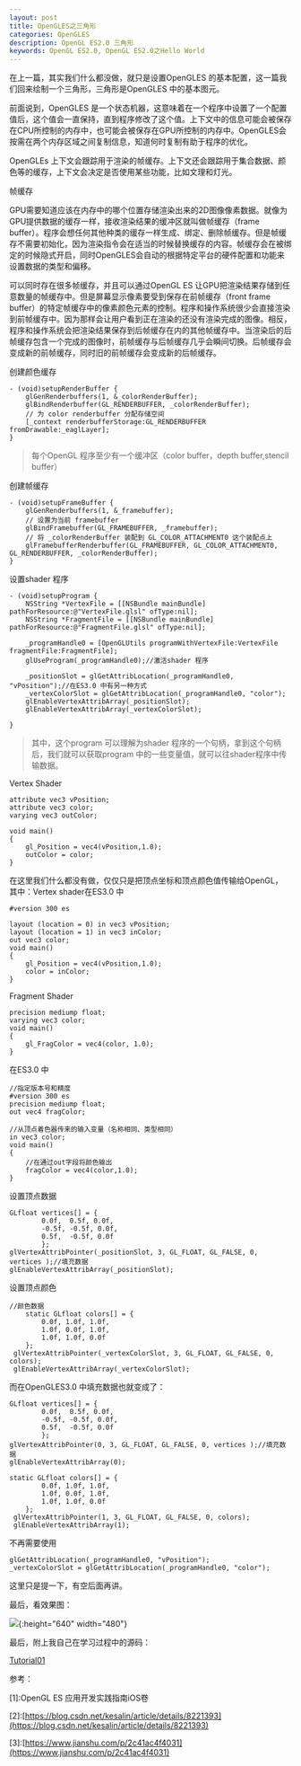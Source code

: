 ```yaml
---
layout: post   
title: OpenGLES之三角形   
categories: OpenGLES
description: OpenGL ES2.0 三角形
keywords: OpenGL ES2.0, OpenGL ES2.0之Hello World
---
```


在上一篇，其实我们什么都没做，就只是设置OpenGLES 的基本配置，这一篇我们回来绘制一个三角形，三角形是OpenGLES 中的基本图元。



前面说到，OpenGLES 是一个状态机器，这意味着在一个程序中设置了一个配置值后，这个值会一直保持，直到程序修改了这个值。上下文中的信息可能会被保存在CPU所控制的内存中，也可能会被保存在GPU所控制的内存中。OpenGLES会按需在两个内存区域之间复制信息，知道何时复制有助于程序的优化。


OpenGLEs 上下文会跟踪用于渲染的帧缓存。上下文还会跟踪用于集合数据、颜色等的缓存，上下文会决定是否使用某些功能，比如文理和灯光。


帧缓存



GPU需要知道应该在内存中的哪个位置存储渲染出来的2D图像像素数据。就像为GPU提供数据的缓存一样，接收渲染结果的缓冲区就叫做帧缓存（frame buffer）。程序会想任何其他种类的缓存一样生成、绑定、删除帧缓存。但是帧缓存不需要初始化，因为渲染指令会在适当的时候替换缓存的内容。帧缓存会在被绑定的时候隐式开启，同时OpenGLES会自动的根据特定平台的硬件配置和功能来设置数据的类型和偏移。



可以同时存在很多帧缓存，并且可以通过OpenGL ES 让GPU把渲染结果存储到任意数量的帧缓存中。但是屏幕显示像素要受到保存在前帧缓存（front frame buffer）的特定帧缓存中的像素颜色元素的控制。程序和操作系统很少会直接渲染到前帧缓存中。因为那样会让用户看到正在渲染的还没有渲染完成的图像。相反，程序和操作系统会把渲染结果保存到后帧缓存在内的其他帧缓存中。当渲染后的后帧缓存包含一个完成的图像时，前帧缓存与后帧缓存几乎会瞬间切换。后帧缓存会变成新的前帧缓存，同时旧的前帧缓存会变成新的后帧缓存。


创建颜色缓存
```
- (void)setupRenderBuffer {
    glGenRenderbuffers(1, &_colorRenderBuffer);
    glBindRenderbuffer(GL_RENDERBUFFER, _colorRenderBuffer);
    // 为 color renderbuffer 分配存储空间
    [_context renderbufferStorage:GL_RENDERBUFFER fromDrawable:_eaglLayer];
}
```
>每个OpenGL 程序至少有一个缓冲区（color buffer，depth buffer,stencil buffer）




创建帧缓存


```
- (void)setupFrameBuffer {
    glGenRenderbuffers(1, &_framebuffer);
    // 设置为当前 framebuffer
    glBindFramebuffer(GL_FRAMEBUFFER, _framebuffer);
    // 将 _colorRenderBuffer 装配到 GL_COLOR_ATTACHMENT0 这个装配点上
    glFramebufferRenderbuffer(GL_FRAMEBUFFER, GL_COLOR_ATTACHMENT0, GL_RENDERBUFFER, _colorRenderBuffer);
}

```

设置shader 程序



```
- (void)setupProgram {
    NSString *VertexFile = [[NSBundle mainBundle] pathForResource:@"VertexFile.glsl" ofType:nil];
    NSString *FragmentFile = [[NSBundle mainBundle] pathForResource:@"FragmentFile.glsl" ofType:nil];
    
    _programHandle0 = [OpenGLUtils programWithVertexFile:VertexFile fragmentFile:FragmentFile];
    glUseProgram(_programHandle0);//激活shader 程序
    
    _positionSlot = glGetAttribLocation(_programHandle0, "vPosition");//在ES3.0 中有另一种方式
    _vertexColorSlot = glGetAttribLocation(_programHandle0, "color");
    glEnableVertexAttribArray(_positionSlot);
    glEnableVertexAttribArray(_vertexColorSlot);
    
}
```
>其中，这个program 可以理解为shader 程序的一个句柄，拿到这个句柄后，我们就可以获取program 中的一些变量值，就可以往shader程序中传输数据。


Vertex Shader



```
attribute vec3 vPosition;
attribute vec3 color;
varying vec3 outColor;

void main()
{
    gl_Position = vec4(vPosition,1.0);
    outColor = color;
}
```
在这里我们什么都没有做，仅仅只是把顶点坐标和顶点颜色值传输给OpenGL，
其中：Vertex shader在ES3.0 中


```
#version 300 es

layout (location = 0) in vec3 vPosition;
layout (location = 1) in vec3 inColor;
out vec3 color;
void main()
{
    gl_Position = vec4(vPosition,1.0);
    color = inColor;
}

```

Fragment Shader


```
precision mediump float;
varying vec3 color;
void main()
{
    gl_FragColor = vec4(color, 1.0);
}
```


在ES3.0 中



```
//指定版本号和精度
#version 300 es
precision mediump float;
out vec4 fragColor;

//从顶点着色器传来的输入变量（名称相同、类型相同）
in vec3 color;
void main()
{
    //在通过out字段将颜色输出
    fragColor = vec4(color,1.0);
}
```


设置顶点数据



```
GLfloat vertices[] = {
        0.0f,  0.5f, 0.0f,
        -0.5f, -0.5f, 0.0f,
        0.5f,  -0.5f, 0.0f 
        };
glVertexAttribPointer(_positionSlot, 3, GL_FLOAT, GL_FALSE, 0, vertices );//填充数据
glEnableVertexAttribArray(_positionSlot);
```

设置顶点颜色



```
//颜色数据
    static GLfloat colors[] = {
        0.0f, 1.0f, 1.0f,
        1.0f, 0.0f, 1.0f,
        1.0f, 1.0f, 0.0f
    };
 glVertexAttribPointer(_vertexColorSlot, 3, GL_FLOAT, GL_FALSE, 0, colors);
 glEnableVertexAttribArray(_vertexColorSlot);
```


而在OpenGLES3.0 中填充数据也就变成了：



```
GLfloat vertices[] = {
        0.0f,  0.5f, 0.0f,
        -0.5f, -0.5f, 0.0f,
        0.5f,  -0.5f, 0.0f 
        };
glVertexAttribPointer(0, 3, GL_FLOAT, GL_FALSE, 0, vertices );//填充数据
glEnableVertexAttribArray(0);
```


```
static GLfloat colors[] = {
        0.0f, 1.0f, 1.0f,
        1.0f, 0.0f, 1.0f,
        1.0f, 1.0f, 0.0f
    };
 glVertexAttribPointer(1, 3, GL_FLOAT, GL_FALSE, 0, colors);
 glEnableVertexAttribArray(1);
```



不再需要使用



```
glGetAttribLocation(_programHandle0, "vPosition");
_vertexColorSlot = glGetAttribLocation(_programHandle0, "color");
```


这里只是提一下，有空后面再讲。

最后，看效果图：



![](/images/blog/OpenGLES/Tutorial02/ScreenShot20190708122757.png){:height="640" width="480"}






最后，附上我自己在学习过程中的源码：


[Tutorial01](https://github.com/heyonly/OpenGLES2.0/tree/master/Tutorial02)



参考：

[1]\:OpenGL ES 应用开发实践指南iOS卷



[2]\:[https://blog.csdn.net/kesalin/article/details/8221393](https://blog.csdn.net/kesalin/article/details/8221393)




[3]\:[https://www.jianshu.com/p/2c41ac4f4031](https://www.jianshu.com/p/2c41ac4f4031)



